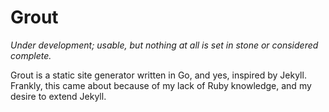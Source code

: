 # Grout

_Under development; usable, but nothing at all is set in stone or considered complete._

Grout is a static site generator written in Go, and yes, inspired by Jekyll. Frankly, this came about because of my lack of Ruby knowledge, and my desire to extend Jekyll.

